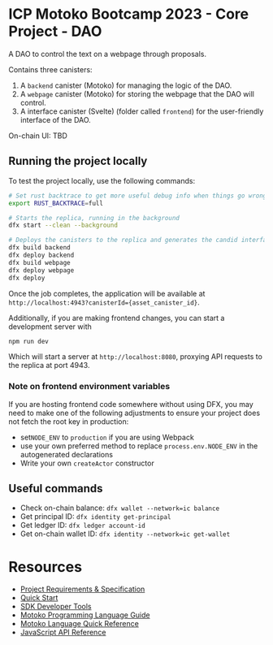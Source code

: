# ICP Motoko Bootcamp 2023 - Core Project - DAO

A DAO to control the text on a webpage through proposals.

Contains three canisters:

1. A `backend` canister (Motoko) for managing the logic of the DAO.
2. A `webpage` canister (Motoko) for storing the webpage that the DAO will control.
3. A interface canister (Svelte) (folder called `frontend`) for the user-friendly interface of the DAO.

On-chain UI: TBD

## Running the project locally

To test the project locally, use the following commands:

```bash
# Set rust backtrace to get more useful debug info when things go wrong
export RUST_BACKTRACE=full

# Starts the replica, running in the background
dfx start --clean --background

# Deploys the canisters to the replica and generates the candid interface
dfx build backend
dfx deploy backend
dfx build webpage
dfx deploy webpage
dfx deploy
```

Once the job completes, the application will be available at `http://localhost:4943?canisterId={asset_canister_id}`.

Additionally, if you are making frontend changes, you can start a development server with

```bash
npm run dev
```

Which will start a server at `http://localhost:8080`, proxying API requests to the replica at port 4943.

### Note on frontend environment variables

If you are hosting frontend code somewhere without using DFX, you may need to make one of the following adjustments to ensure your project does not fetch the root key in production:

- set`NODE_ENV` to `production` if you are using Webpack
- use your own preferred method to replace `process.env.NODE_ENV` in the autogenerated declarations
- Write your own `createActor` constructor

## Useful commands

* Check on-chain balance: `dfx wallet --network=ic balance`
* Get principal ID: `dfx identity get-principal`
* Get ledger ID: `dfx ledger account-id`
* Get on-chain wallet ID: `dfx identity --network=ic get-wallet`

# Resources

- [Project Requirements & Specification](https://github.com/motoko-bootcamp/motokobootcamp-2023/blob/main/core_project/PROJECT.MD)
- [Quick Start](https://internetcomputer.org/docs/current/developer-docs/quickstart/hello10mins)
- [SDK Developer Tools](https://internetcomputer.org/docs/current/developer-docs/build/install-upgrade-remove)
- [Motoko Programming Language Guide](https://internetcomputer.org/docs/current/developer-docs/build/cdks/motoko-dfinity/motoko/)
- [Motoko Language Quick Reference](https://internetcomputer.org/docs/current/references/motoko-ref/)
- [JavaScript API Reference](https://erxue-5aaaa-aaaab-qaagq-cai.raw.ic0.app)
